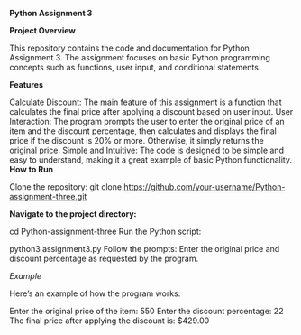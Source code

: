 **Python Assignment 3**

**Project Overview**

This repository contains the code and documentation for Python Assignment 3. The assignment focuses on basic Python programming concepts such as functions, user input, and conditional statements.

**Features**

Calculate Discount: The main feature of this assignment is a function that calculates the final price after applying a discount based on user input.
User Interaction: The program prompts the user to enter the original price of an item and the discount percentage, then calculates and displays the final price if the discount is 20% or more. Otherwise, it simply returns the original price.
Simple and Intuitive: The code is designed to be simple and easy to understand, making it a great example of basic Python functionality.
**How to Run**

Clone the repository: git clone https://github.com/your-username/Python-assignment-three.git

**Navigate to the project directory:**

cd Python-assignment-three
Run the Python script:

python3 assignment3.py
Follow the prompts: Enter the original price and discount percentage as requested by the program.

*Example*

Here’s an example of how the program works:

Enter the original price of the item: 550
Enter the discount percentage: 22
The final price after applying the discount is: $429.00
